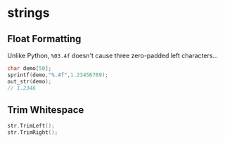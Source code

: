 # strings

## Float Formatting
Unlike Python, `%03.4f` doesn't cause three zero-padded left characters...

```c
char demo[50];
sprintf(demo,"%.4f",1.23456789);
out_str(demo);
// 1.2346
```

## Trim Whitespace
```c
str.TrimLeft();
str.TrimRight();
```
